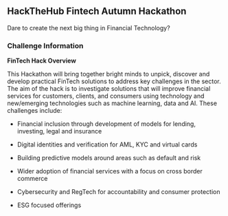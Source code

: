 ## HackTheHub Fintech Autumn Hackathon

Dare to create the next big thing in Financial Technology?

### Challenge Information

**FinTech Hack Overview**

This Hackathon will bring together bright minds to unpick, discover and develop practical FinTech solutions to address key challenges in the sector. The aim of the hack is to investigate solutions that will improve financial services for customers, clients, and consumers using technology and new/emerging technologies such as machine learning, data and AI. These challenges include:

- Financial inclusion through development of models for lending, investing, legal and insurance

- Digital identities and verification for AML, KYC and virtual cards

- Building predictive models around areas such as default and risk

- Wider adoption of financial services with a focus on cross border commerce

- Cybersecurity and RegTech for accountability and consumer protection

- ESG focused offerings